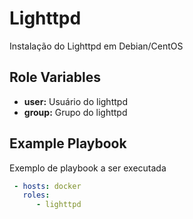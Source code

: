 Lighttpd
=========

Instalação do Lighttpd em Debian/CentOS

Role Variables
--------------

- **user:** Usuário do lighttpd
- **group:** Grupo do lighttpd


Example Playbook
----------------

Exemplo de playbook a ser executada 

```yml
 - hosts: docker
   roles:
      - lighttpd
```